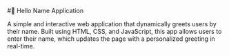 #🚀 Hello Name Application

A simple and interactive web application that dynamically greets users by their name. Built using HTML, CSS, and JavaScript, this app allows users to enter their name, which updates the page with a personalized greeting in real-time.



